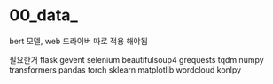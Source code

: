 # 00_data_
bert 모델, web 드라이버 따로 적용 해야됨


필요한거
flask
gevent
selenium
beautifulsoup4
grequests
tqdm
numpy
transformers
pandas
torch
sklearn
matplotlib
wordcloud
konlpy
